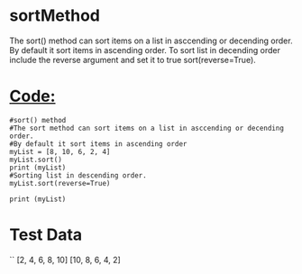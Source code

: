 # sortMethod
The sort() method can sort items on a list in asccending or decending order. By default it sort items in ascending order. To sort list in decending order include the reverse argument and set it to true sort(reverse=True).

[Code:]()
=

```
#sort() method
#The sort method can sort items on a list in asccending or decending order. 
#By default it sort items in ascending order
myList = [8, 10, 6, 2, 4]
myList.sort()
print (myList)
#Sorting list in descending order. 
myList.sort(reverse=True)

print (myList)
```

Test Data
=
``
[2, 4, 6, 8, 10]
[10, 8, 6, 4, 2]
```
